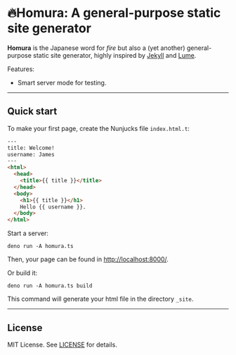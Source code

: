 
# 🔥Homura: A general-purpose static site generator

**Homura** is the Japanese word for *fire* but also a (yet another) general-purpose static site generator, highly inspired by [Jekyll](https://jekyllrb.com/) and [Lume](https://lume.land/).

Features:

- Smart server mode for testing.

---

## Quick start

To make your first page, create the Nunjucks file `index.html.t`:

```html
---
title: Welcome!
username: James
---
<html>
  <head>
    <title>{{ title }}</title>
  </head>
  <body>
    <h1>{{ title }}</h1>
    Hello {{ username }}.
  </body>
</html>
```

Start a server:

```
deno run -A homura.ts
```

Then, your page can be found in <http://localhost:8000/>.

Or build it:

```
deno run -A homura.ts build
```

This command will generate your html file in the directory `_site`.

---

## License

MIT License.
See [LICENSE](LICENSE) for details.
